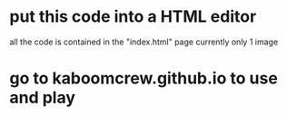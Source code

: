 # put this code into a HTML editor
all the code is contained in the "index.html" page
currently only 1 image

# go to kaboomcrew.github.io to use and play
